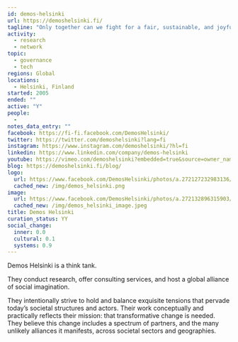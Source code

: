 ```yaml
---
id: demos-helsinki
url: https://demoshelsinki.fi/
tagline: "Only together can we fight for a fair, sustainable, and joyful next era."
activity:
  - research
  - network
topic:
  - governance
  - tech
regions: Global
locations:
  - Helsinki, Finland
started: 2005
ended: ""
active: "Y"
people:
  - 
notes_data_entry: ""
facebook: https://fi-fi.facebook.com/DemosHelsinki/
twitter: https://twitter.com/demoshelsinki?lang=fi
instagram: https://www.instagram.com/demoshelsinki/?hl=fi
linkedin: https://www.linkedin.com/company/demos-helsinki
youtube: https://vimeo.com/demoshelsinki?embedded=true&source=owner_name&owner=3044102
blog: https://demoshelsinki.fi/blog/
logo:
  url: https://www.facebook.com/DemosHelsinki/photos/a.272127232983136/1526806030848577/
  cached_new: /img/demos_helsinki.png
image:
  url: https://www.facebook.com/DemosHelsinki/photos/a.272132896315903/457840911078433
  cached_new: /img/demos_helsinki_image.jpeg
title: Demos Helsinki
curation_status: YY
social_change:
  inner: 0.0
  cultural: 0.1
  systems: 0.9
---
```


Demos Helsinki is a think tank.

They conduct research, offer consulting services, and host a global alliance of social imagination.

They intentionally strive to hold and balance exquisite tensions that pervade today’s societal structures and actors. Their work conceptually and practically reflects their mission: that transformative change is needed. They believe this change includes a spectrum of partners, and the many unlikely alliances it manifests, across societal sectors and geographies.
